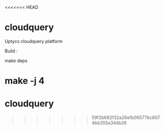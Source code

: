 <<<<<<< HEAD
# cloudquery
Uptycs cloudquery platform 

Build :

make deps

make -j 4
=======
# cloudquery
>>>>>>> 59f2b682f32a26efb06577bc8074bb355a34db26
